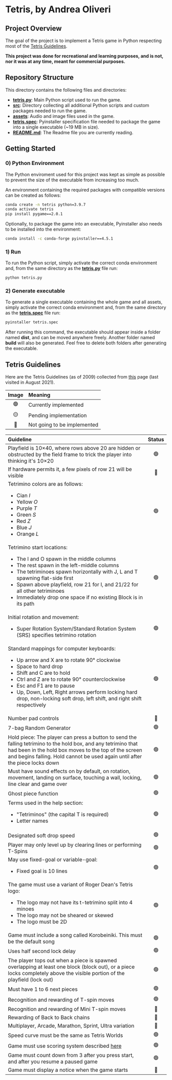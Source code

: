 ﻿# Tetris, by Andrea Oliveri

## Project Overview

The goal of the project is to implement a Tetris game in Python respecting most of the [Tetris Guidelines](https://tetris.wiki/Tetris_Guideline).

**This project was done for recreational and learning purposes, and is not, nor it was at any time, meant for commercial purposes.**

## Repository Structure

This directory contains the following files and directories:

* [**tetris.py**](tetris.py): Main Python script used to run the game.
* [**src**](src): Directory collecting all additional Python scripts and custom packages needed to run the game.
* [**assets**](assets): Audio and image files used in the game. 
* [**tetris.spec**](tetris.spec): Pyinstaller specification file needed to package the game into a single executable (~19 MB in size).
* [**README.md**](README.md): The Readme file you are currently reading.


## Getting Started

### 0) Python Environment

The Python enviroment used for this project was kept as simple as possible to prevent the size of the executable from increasing too much.

An environment containing the required packages with compatible versions can be created as follows:

```bash
conda create -n tetris python=3.9.7
conda activate tetris
pip install pygame==2.0.1
```

Optionally, to package the game into an executable, Pyinstaller also needs to be installed into the environment:

```bash
conda install -c conda-forge pyinstaller==4.5.1
```

### 1) Run

To run the Python script, simply activate the correct conda environment and, from the same directory as the [**tetris.py**](tetris.py) file run:

```bash
python tetris.py
```


### 2) Generate executable

To generate a single executable containing the whole game and all assets, simply activate the correct conda environment and, from the same directory as the [**tetris.spec**](tetris.spec) file run:

```bash
pyinstaller tetris.spec
```

After running this command, the executable should appear inside a folder named **dist**, and can be moved anywhere freely. Another folder named **build** will also be generated. Feel free to delete both folders after generating the executable. 


## Tetris Guidelines

Here are the Tetris Guidelines (as of 2009) collected from [this](https://tetris.fandom.com/wiki/Tetris_Guideline) page (last visited in August 2021).


| Image | Meaning |
|:-----:|:--------|
|  🟢    | Currently implemented |
|  🟡  | Pending implementation |
|  🔴️  | Not going to be implemented |


| Guideline | Status |
|:----- |:-------:|
| Playfield is 10×40, where rows above 20 are hidden or obstructed by the field frame to trick the player into thinking it's 10×20 | 🟢 |
| If hardware permits it, a few pixels of row 21 will be visible | 🔴️ |
| Tetrimino colors are as follows: <ul><li>Cian <i>I</i></li><li>Yellow <i>O</i></li><li>Purple <i>T</i></li><li>Green <i>S</i></li><li>Red <i>Z</i></li><li>Blue <i>J</i></li><li>Orange <i>L</i></li></ul> | 🟢 |
| Tetrimino start locations: <ul><li>The I and O spawn in the middle columns</li><li>The rest spawn in the left-middle columns</li><li>The tetriminoes spawn horizontally with J, L and T spawning flat-side first</li><li>Spawn above playfield, row 21 for I, and 21/22 for all other tetriminoes</li><li>Immediately drop one space if no existing Block is in its path</li></ul> | 🟢 |
| Initial rotation and movement: <ul><li>Super Rotation System/Standard Rotation System (SRS) specifies tetrimino rotation</li></ul> | 🟢 |
| Standard mappings for computer keyboards: <ul><li>Up arrow and X are to rotate 90° clockwise</li><li>Space to hard drop</li><li>Shift and C are to hold</li><li>Ctrl and Z are to rotate 90° counterclockwise</li><li>Esc and F1 are to pause</li><li>Up, Down, Left, Right arrows perform locking hard drop, non-locking soft drop, left shift, and right shift respectively</li></ul> | 🟢 |
| Number pad controls | 🔴️ |
| 7-bag Random Generator | 🟢 |
| Hold piece: The player can press a button to send the falling tetrimino to the hold box, and any tetrimino that had been in the hold box moves to the top of the screen and begins falling. Hold cannot be used again until after the piece locks down | 🟢 |
| Must have sound effects on by default, on rotation, movement, landing on surface, touching a wall, locking, line clear and game over | 🟢 |
| Ghost piece function | 🟢 |
| Terms used in the help section: <ul><li>"Tetriminos" (the capital T is required)</li><li>Letter names</li></ul> | 🟢 |
| Designated soft drop speed  | 🟢 |
| Player may only level up by clearing lines or performing T-Spins | 🟢 |
| May use fixed-goal or variable-goal: <ul><li>Fixed goal is 10 lines</li></ul> | 🟢 |
| The game must use a variant of Roger Dean's Tetris logo: <ul><li>The logo may not have its t-tetrimino split into 4 minoes</li><li>The logo may not be sheared or skewed</li><li>The logo must be 2D</li></ul> | 🟢 |
| Game must include a song called Korobeiniki. This must be the default song | 🟢 |
| Uses half second lock delay | 🟢 |
| The player tops out when a piece is spawned overlapping at least one block (block out), or a piece locks completely above the visible portion of the playfield (lock out) | 🟢 |
| Must have 1 to 6 next pieces | 🟢 |
| Recognition and rewarding of T-spin moves | 🟢 |
| Recognition and rewarding of Mini T-spin moves | 🔴️ |
| Rewarding of Back to Back chains | 🔴️ |
| Multiplayer, Arcade, Marathon, Sprint, Ultra variation | 🔴️ |
| Speed curve must be the same as Tetris Worlds | 🟢 |
| Game must use scoring system described [here](https://tetris.fandom.com/wiki/Scoring#Guideline_scoring_system) | 🟢 |
| Game must count down from 3 after you press start, and after you resume a paused game | 🟢 |
| Game must display a notice when the game starts | 🔴️ |